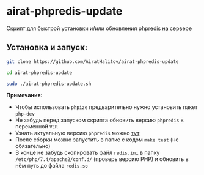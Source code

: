 # airat-phpredis-update
Скрипт для быстрой установки и/или обновления [phpredis](https://github.com/phpredis/phpredis) на сервере

## Установка и запуск:
```bash
git clone https://github.com/AiratHalitov/airat-phpredis-update

cd airat-phpredis-update

sudo ./airat-phpredis-update.sh
```

**Примечания:** 
- Чтобы использовать `phpize` предварительно нужно установить пакет `php-dev`
- Не забудь перед запуском скрипта обновить версию `phpredis` в переменной `VER`
- Узнать актуальную версию `phpredis` можно [тут](https://github.com/phpredis/phpredis/blob/develop/Changelog.md)
- После сборки можно запустить в папке с кодом `make test` (не обязательно)
- В конце не забудь скопировать файл `redis.ini` в папку `/etc/php/7.4/apache2/conf.d/` (проверь версию PHP) и обновить в нём путь до файла `redis.so`
